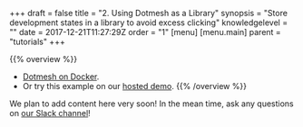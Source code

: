 +++
draft = false
title = "2. Using Dotmesh as a Library"
synopsis = "Store development states in a library to avoid excess clicking"
knowledgelevel = ""
date = 2017-12-21T11:27:29Z
order = "1"
[menu]
  [menu.main]
    parent = "tutorials"
+++

{{% overview %}}
* [Dotmesh on Docker](/install-setup/docker/).
* Or try this example on our [hosted demo](/install-setup/katacoda/).
{{% /overview %}}

We plan to add content here very soon! In the mean time, ask any questions on [our Slack channel](https://join.slack.com/t/dotmesh-community/shared_invite/enQtMjU0NzczMTQ2MDgxLTM0MGJhNDcxNWQ4ZWE0OWMxMTE4NDg4ZmY5ZDRiMmQyYzIwYTIyMWNiYTIxMWMyMGUzNDI5YTc0N2JiMzg5OGE)!
